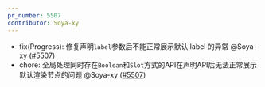 ```yaml
---
pr_number: 5507
contributor: Soya-xy
---
```


- fix(Progress): 修复声明`label`参数后不能正常展示默认 label 的异常 @Soya-xy ([#5507](https://github.com/Tencent/tdesign-vue-next/pull/5507))
- chore: 全局处理同时存在`Boolean`和`Slot`方式的API在声明API后无法正常展示默认渲染节点的问题 @Soya-xy ([#5507](https://github.com/Tencent/tdesign-vue-next/pull/5507))
